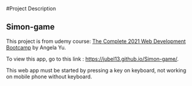 #Project Description

## Simon-game

This project is from udemy course: <a href="https://www.udemy.com/course/the-complete-web-development-bootcamp/">The Complete 2021 Web Development Bootcamp</a> by Angela Yu.

To view this app, go to this link : https://jubel13.github.io/Simon-game/.

This web app must be started by pressing a key on keyboard, not working on mobile phone without keyboard.
